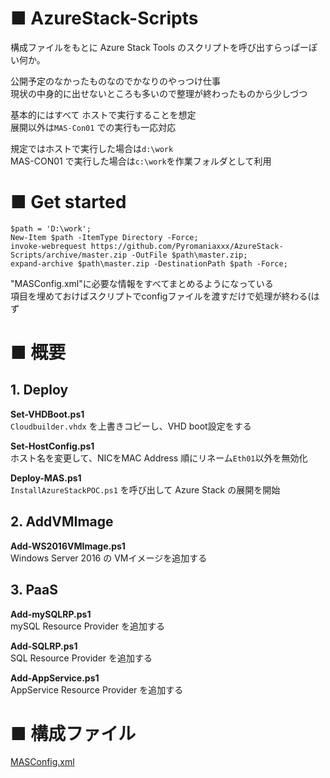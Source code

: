 # ■ AzureStack-Scripts

構成ファイルをもとに Azure Stack Tools のスクリプトを呼び出すらっぱーぽい何か。

公開予定のなかったものなのでかなりのやっつけ仕事  
現状の中身的に出せないところも多いので整理が終わったものから少しづつ  

基本的にはすべて ホストで実行することを想定  
展開以外は`MAS-Con01` での実行も一応対応

規定ではホストで実行した場合は`d:\work`  
MAS-CON01 で実行した場合は`c:\work`を作業フォルダとして利用

# ■ Get started

```download-script
$path = 'D:\work';
New-Item $path -ItemType Directory -Force;
invoke-webrequest https://github.com/Pyromaniaxxx/AzureStack-Scripts/archive/master.zip -OutFile $path\master.zip;
expand-archive $path\master.zip -DestinationPath $path -Force;
```

"MASConfig.xml"に必要な情報をすべてまとめるようになっている  
項目を埋めておけばスクリプトでconfigファイルを渡すだけで処理が終わる(はず


# ■ 概要


## 1. Deploy 

**Set-VHDBoot.ps1**  
`Cloudbuilder.vhdx` を上書きコピーし、VHD boot設定をする

**Set-HostConfig.ps1**  
ホスト名を変更して、NICをMAC Address 順にリネーム`Eth01`以外を無効化

**Deploy-MAS.ps1**  
`InstallAzureStackPOC.ps1` を呼び出して Azure Stack の展開を開始


## 2. AddVMImage 

**Add-WS2016VMImage.ps1**  
Windows Server 2016 の VMイメージを追加する


## 3. PaaS 

**Add-mySQLRP.ps1**  
mySQL Resource Provider を追加する

**Add-SQLRP.ps1**  
SQL Resource Provider を追加する

**Add-AppService.ps1**  
AppService Resource Provider を追加する


# ■ 構成ファイル

[MASConfig.xml](MASConfig.xml)
